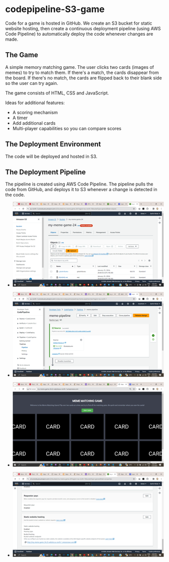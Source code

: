 # codepipeline-S3-game
 
Code for a game is hosted in GitHub.  We create an S3 bucket for static website hosting, then create a continuous deployment pipeline (using AWS Code Pipeline) to automatically deploy the code whenever changes are made.

## The Game
A simple memory matching game.  The user clicks two cards (images of memes) to try to match them.  If there's a match, the cards disappear from the board.  If there's no match, the cards are flipped back to their blank side so the user can try again.

The game consists of HTML, CSS and JavaScript.

Ideas for additional features:
- A scoring mechanism
- A timer
- Add additional cards
- Multi-player capabilities so you can compare scores 

## The Deployment Environment
The code will be deployed and hosted in S3.

## The Deployment Pipeline
The pipeline is created using AWS Code Pipeline.  The pipeline pulls the code from GitHub, and deploys it to S3 whenever a change is detected in the code.



- ![deployment_image](https://github.com/CSEcoolgamer/codepipeline-S3-game/blob/main/images/Screenshot%20(215).png)

- ![deployment_image](https://github.com/CSEcoolgamer/codepipeline-S3-game/blob/main/images/Screenshot%20(216).png)

- ![deployment_image](https://github.com/CSEcoolgamer/codepipeline-S3-game/blob/main/images/Screenshot%20(217).png)

- ![deployment_image](https://github.com/CSEcoolgamer/codepipeline-S3-game/blob/main/images/Screenshot%20(218).png)
